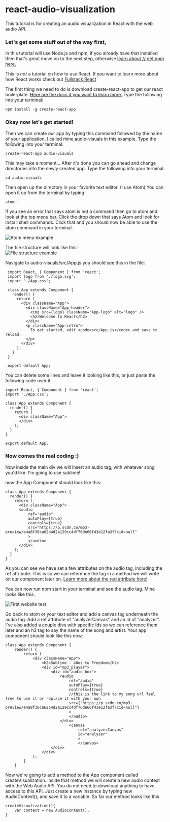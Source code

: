 # react-audio-visualization

This tutorial is for creating an audio visualization in React with the web audio API.

### Let's get some stuff out of the way first,

In this tutorial will use Node.js and npm, if you already have that installed then that's great move on to the next step, otherwise [learn about // get npm here.](https://www.npmjs.com/get-npm)

This is *not* a tutorial on how to use React. If you want to learn more about how React works check out [Fullstack React](https://www.fullstackreact.com/)

The first thing we need to do is download create-react-app to get our react boilerplate. [Here are the docs if you want to learn more.](https://github.com/facebookincubator/create-react-app)
Type the following into your terminal:

```
npm install -g create-react-app
```

### Okay now let's get started!

Then we can create our app by typing this command followed by the name of your application. I called mine audio-visuals in this example. Type the following into your terminal:


```
create-react-app audio-visuals
```

This may take a moment...
After it's done you can go ahead and change directories into the newly created app. Type the following into your terminal.
```
cd audio-visuals
```

Then open up the directory in your favorite text editor. \(I use Atom\) You can open it up from the terminal by typing
```
atom .
```
If you see an error that says atom is not a command then go to atom and look at the top menu bar. Click the drop down that says Atom and look for Install shell commands. Click that and you should now be able to use the atom command in your terminal.  


![Atom menu example](http://i68.tinypic.com/avhjz7.png)



The file structure will look like this:  
![File structure example](http://i64.tinypic.com/keao0i.png)
<!-- ```
audio-visuals/
  README.md
  node_modules/
  package.json
  .gitignore
  public/
    favicon.ico
    index.html
  src/
    App.css
    App.js
    App.test.js
    index.css
    index.js
    logo.svg
``` -->
Navigate to audio-visuals/src/App.js
 you should see this in the file:

```
 import React, { Component } from 'react';
 import logo from './logo.svg';
 import './App.css';

 class App extends Component {
   render() {
     return (
       <div className="App">
         <div className="App-header">
           <img src={logo} className="App-logo" alt="logo" />
           <h2>Welcome to React</h2>
         </div>
         <p className="App-intro">
           To get started, edit <code>src/App.js</code> and save to reload.
         </p>
       </div>
     );
   }
 }

 export default App;
```
 You can delete some lines and leave it looking like this, or just paste the following code over it.

 ```
 import React, { Component } from 'react';
 import './App.css';

 class App extends Component {
   render() {
     return (
       <div className="App">
       </div>
     );
   }
 }

 export default App;
 ```
### Now comes the real coding :)

Now inside the main div we will insert an audio tag, with whatever song you'd like. I'm going to use sublime!

now the App Component should look like this:

```
class App extends Component {
  render() {
    return (
      <div className="App">
      <audio
          ref="audio"
          autoPlay={true}
          controls={true}
          src="https://p.scdn.co/mp3-preview/e4a8f30ca62b4d2a129cc4df76de66f43e12fa3f?cid=null"
          >
          </audio>
      </div>
    );
  }
}
```

As you can see we have set a few attributes on the audio tag, including the ref attribute. This is so we can reference the tag in a method we will write on our component later on. [Learn more about the red attribute here!](https://facebook.github.io/react/docs/refs-and-the-dom.html)

You can now run npm start in your terminal and see the audio tag. Mine looks like this:  


![First website test](http://i67.tinypic.com/11t5sv8.png)  

Go back to atom or your text editor and add a canvas tag underneath the audio tag. Add a ref attribute of "analyzerCanvas" and an id of "analyzer". I've also added a couple divs with specific Ids so we can reference them later and an h2 tag to say the name of the song and artist. Your app component should look like this now:

```
class App extends Component {
    render() {
        return (
            <div className="App">
                <h2>Sublime - 40oz to Freedom</h2>
                <div id="mp3_player">
                    <div id="audio_box">
                        <audio
                            ref="audio"
                            autoPlay={true}
                            controls={true}
                            //this is the link to my song url feel free to use it or replace it with your own
                            src={"https://p.scdn.co/mp3-preview/e4a8f30ca62b4d2a129cc4df76de66f43e12fa3f?cid=null"}
                            >
                            </audio>
                        </div>
                            <canvas
                                ref="analyzerCanvas"
                                id="analyzer"
                                >
                                </canvas>
                    </div>
                </div>
            );
        }
    }
```

Now we're going to add a method to the App component called createVisualization.
inside that method we will create a new audio context with the Web Audio API. You do not need to download anything to have access to this API. Just create a new instance by typing new AudioContext(); and save it to a variable. So far our method looks like this

```
createVisualization(){
    var context = new AudioContext();
}
```
